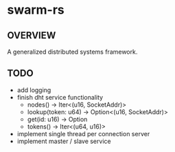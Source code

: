 # swarm-rs
## OVERVIEW
A generalized distributed systems framework.

## TODO
- add logging
- finish dht service functionality
    - nodes() -> Iter<(u16, SocketAddr)>
    - lookup(token: u64) -> Option<(u16, SocketAddr)>
    - get(id: u16) -> Option<SocketAddr>
    - tokens() -> Iter<(u64, u16)>
- implement single thread per connection server
- implement master / slave service
